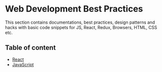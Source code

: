 # Web Development Best Practices
This section contains documentations, best practices, design patterns and hacks with basic code snippets for JS, React, Redux, Browsers, HTML, CSS etc.

## Table of content
- [React](./react)
- [JavaScript](./js)